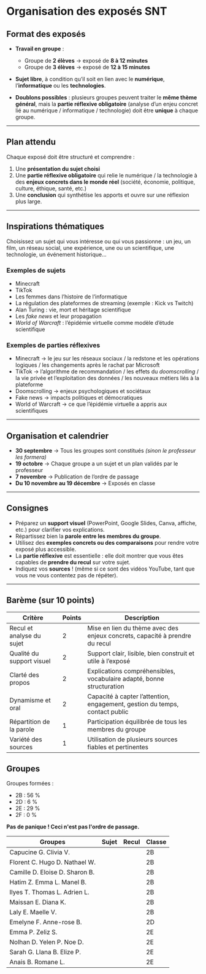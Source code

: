 # Organisation des exposés SNT

## Format des exposés
- **Travail en groupe** :  
  - Groupe de **2 élèves** → exposé de **8 à 12 minutes**  
  - Groupe de **3 élèves** → exposé de **12 à 15 minutes**  

- **Sujet libre**, à condition qu’il soit en lien avec le **numérique**, l’**informatique** ou les **technologies**.  

- **Doublons possibles** : plusieurs groupes peuvent traiter le **même thème général**, mais la **partie réflexive obligatoire** (analyse d’un enjeu concret lié au numérique / informatique / technologie) doit être **unique** à chaque groupe.  

---

## Plan attendu
Chaque exposé doit être structuré et comprendre :  
1. Une **présentation du sujet choisi**   
2. Une **partie réflexive obligatoire** qui relie le numérique / la technologie à des **enjeux concrets dans le monde réel** (société, économie, politique, culture, éthique, santé, etc.)  
3. Une **conclusion** qui synthétise les apports et ouvre sur une réflexion plus large.  

---

## Inspirations thématiques

Choisissez un sujet qui vous intéresse ou qui vous passionne : un jeu, un film, un réseau social, une expérience, une ou un scientifique, une technologie, un événement historique...  

### Exemples de sujets
- Minecraft  
- TikTok  
- Les femmes dans l’histoire de l’informatique  
- La régulation des plateformes de streaming (exemple : Kick vs Twitch)  
- Alan Turing : vie, mort et héritage scientifique  
- Les *fake news* et leur propagation  
- *World of Warcraft* : l’épidémie virtuelle comme modèle d’étude scientifique  

### Exemples de parties réflexives
- Minecraft → le jeu sur les réseaux sociaux / la redstone et les opérations logiques / les changements après le rachat par Microsoft  
- TikTok → l’algorithme de recommandation / les effets du *doomscrolling* / la vie privée et l’exploitation des données / les nouveaux métiers liés à la plateforme  
- Doomscrolling → enjeux psychologiques et sociétaux  
- Fake news → impacts politiques et démocratiques  
- World of Warcraft → ce que l’épidémie virtuelle a appris aux scientifiques  

---

## Organisation et calendrier
- **30 septembre** → Tous les groupes sont constitués *(sinon le professeur les formera)*  
- **19 octobre** → Chaque groupe a un sujet et un plan validés par le professeur  
- **7 novembre** → Publication de l’ordre de passage  
- **Du 10 novembre au 19 décembre** → Exposés en classe  

---

## Consignes
- Préparez un **support visuel** (PowerPoint, Google Slides, Canva, affiche, etc.) pour clarifier vos explications.  
- Répartissez bien la **parole entre les membres du groupe**.  
- Utilisez des **exemples concrets ou des comparaisons** pour rendre votre exposé plus accessible.  
- La **partie réflexive** est essentielle : elle doit montrer que vous êtes capables de **prendre du recul** sur votre sujet.  
- Indiquez vos **sources** ! (même si ce sont des vidéos YouTube, tant que vous ne vous contentez pas de répéter).  

---

## Barème (sur 10 points)

| Critère                   | Points | Description                                                                 |
|----------------------------|--------|-----------------------------------------------------------------------------|
| Recul et analyse du sujet  | 2      | Mise en lien du thème avec des enjeux concrets, capacité à prendre du recul |
| Qualité du support visuel  | 2      | Support clair, lisible, bien construit et utile à l’exposé                   |
| Clarté des propos          | 2      | Explications compréhensibles, vocabulaire adapté, bonne structuration       |
| Dynamisme et oral          | 2      | Capacité à capter l’attention, engagement, gestion du temps, contact public |
| Répartition de la parole   | 1      | Participation équilibrée de tous les membres du groupe                      |
| Variété des sources        | 1      | Utilisation de plusieurs sources fiables et pertinentes                     |

## Groupes  

Groupes formées :  
- 2B : 56 %  
- 2D : 6 %  
- 2E : 29 %  
- 2F : 0 %  

**Pas de panique ! Ceci n'est pas l'ordre de passage.**  

|Groupes|Sujet|Recul|Classe|
|--|--|--|--|
|Capucine G. Clivia V.|||2B|
|Florent C. Hugo D. Nathael W.|||2B|
|Camille D. Eloise D. Sharon B.|||2B|
|Hatim Z. Emma L. Manel B.|||2B|
|Ilyes T. Thomas L. Adrien L.|||2B|
|Maissan E. Diana K.|||2B|
|Laly E. Maelle V.|||2B|
|Emelyne F. Anne-rose B.|||2D|
|Emma P. Zeliz S.|||2E|
|Nolhan D. Yelen P. Noe D.|||2E|
|Sarah G. Llana B. Elize P.|||2E|
|Anais B. Romane L.|||2E|